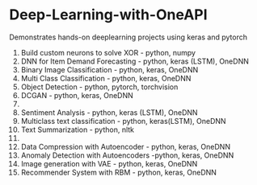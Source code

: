 # Deep-Learning-with-OneAPI
Demonstrates hands-on deeplearning projects using keras and pytorch

01. Build custom neurons to solve XOR - python, numpy
02. DNN for Item Demand Forecasting   - python, keras (LSTM), OneDNN
03. Binary Image Classification       - python, keras, OneDNN
04. Multi Class Classification        - python, keras, OneDNN
05. Object Detection                  - python, pytorch, torchvision
06. DCGAN                             - python, keras, OneDNN
07.
08. Sentiment Analysis                - python, keras (LSTM), OneDNN
09. Multiclass text classification    - python, keras(LSTM), OneDNN
10. Text Summarization                - python, nltk
11.
12. Data Compression with Autoencoder - python, keras, OneDNN
13. Anomaly Detection with Autoencoders -python, keras, OneDNN
14. Image generation with VAE         - python, keras, OneDNN
15. Recommender System with RBM       - python, keras, OneDNN
